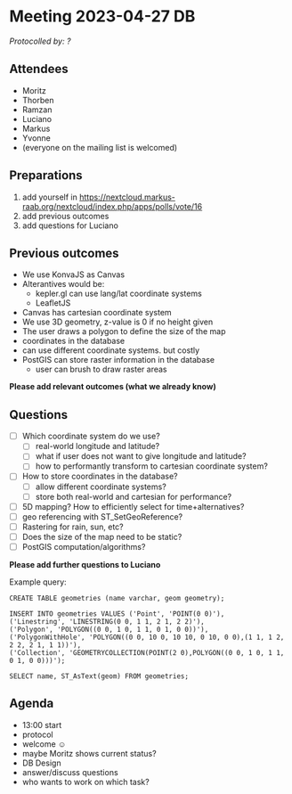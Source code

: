 # Meeting 2023-04-27 DB

_Protocolled by: ?_

## Attendees

- Moritz
- Thorben
- Ramzan
- Luciano
- Markus
- Yvonne
- (everyone on the mailing list is welcomed)

## Preparations

1. add yourself in https://nextcloud.markus-raab.org/nextcloud/index.php/apps/polls/vote/16
2. add previous outcomes
3. add questions for Luciano

## Previous outcomes

- We use KonvaJS as Canvas
- Alterantives would be:
  - kepler.gl can use lang/lat coordinate systems
  - LeafletJS
- Canvas has cartesian coordinate system
- We use 3D geometry, z-value is 0 if no height given
- The user draws a polygon to define the size of the map
- coordinates in the database
- can use different coordinate systems. but costly
- PostGIS can store raster information in the database
  - user can brush to draw raster areas

**Please add relevant outcomes (what we already know)**

## Questions

- [ ] Which coordinate system do we use?
  - [ ] real-world longitude and latitude?
  - [ ] what if user does not want to give longitude and latitude?
  - [ ] how to performantly transform to cartesian coordinate system?
- [ ] How to store coordinates in the database?
  - [ ] allow different coordinate systems?
  - [ ] store both real-world and cartesian for performance?
- [ ] 5D mapping? How to efficiently select for time+alternatives?
- [ ] geo referencing with ST_SetGeoReference?
- [ ] Rastering for rain, sun, etc?
- [ ] Does the size of the map need to be static?
- [ ] PostGIS computation/algorithms?

**Please add further questions to Luciano**

Example query:

```
CREATE TABLE geometries (name varchar, geom geometry);

INSERT INTO geometries VALUES ('Point', 'POINT(0 0)'),
('Linestring', 'LINESTRING(0 0, 1 1, 2 1, 2 2)'),
('Polygon', 'POLYGON((0 0, 1 0, 1 1, 0 1, 0 0))'),
('PolygonWithHole', 'POLYGON((0 0, 10 0, 10 10, 0 10, 0 0),(1 1, 1 2, 2 2, 2 1, 1 1))'),
('Collection', 'GEOMETRYCOLLECTION(POINT(2 0),POLYGON((0 0, 1 0, 1 1, 0 1, 0 0)))');

SELECT name, ST_AsText(geom) FROM geometries;
```

## Agenda

- 13:00 start
- protocol
- welcome ☺️
- maybe Moritz shows current status?
- DB Design
- answer/discuss questions
- who wants to work on which task?
